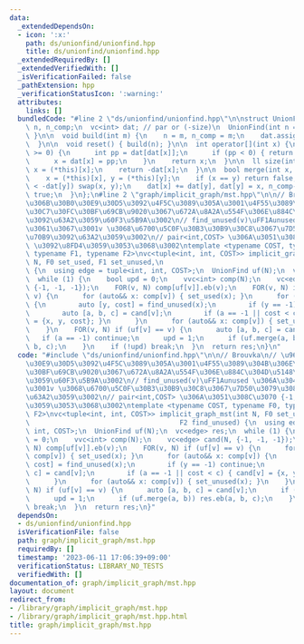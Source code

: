 ```yaml
---
data:
  _extendedDependsOn:
  - icon: ':x:'
    path: ds/unionfind/unionfind.hpp
    title: ds/unionfind/unionfind.hpp
  _extendedRequiredBy: []
  _extendedVerifiedWith: []
  _isVerificationFailed: false
  _pathExtension: hpp
  _verificationStatusIcon: ':warning:'
  attributes:
    links: []
  bundledCode: "#line 2 \"ds/unionfind/unionfind.hpp\"\n\nstruct UnionFind {\n  int\
    \ n, n_comp;\n  vc<int> dat; // par or (-size)\n  UnionFind(int n = 0) { build(n);\
    \ }\n\n  void build(int m) {\n    n = m, n_comp = m;\n    dat.assign(n, -1);\n\
    \  }\n\n  void reset() { build(n); }\n\n  int operator[](int x) {\n    while (dat[x]\
    \ >= 0) {\n      int pp = dat[dat[x]];\n      if (pp < 0) { return dat[x]; }\n\
    \      x = dat[x] = pp;\n    }\n    return x;\n  }\n\n  ll size(int x) {\n   \
    \ x = (*this)[x];\n    return -dat[x];\n  }\n\n  bool merge(int x, int y) {\n\
    \    x = (*this)[x], y = (*this)[y];\n    if (x == y) return false;\n    if (-dat[x]\
    \ < -dat[y]) swap(x, y);\n    dat[x] += dat[y], dat[y] = x, n_comp--;\n    return\
    \ true;\n  }\n};\n#line 2 \"graph/implicit_graph/mst.hpp\"\n\n// Brouvka\n// \u967D\
    \u306B\u30B0\u30E9\u30D5\u3092\u4F5C\u3089\u305A\u3001\u4F55\u3089\u304B\u306E\
    \u30C7\u30FC\u30BF\u69CB\u9020\u3067\u672A\u8A2A\u554F\u306E\u884C\u304D\u5148\
    \u3092\u63A2\u3059\u60F3\u5B9A\u3002\n// find_unused(v)\uFF1Aunused \u306A\u3046\
    \u3061\u3067\u3001v \u3068\u6700\u5C0F\u30B3\u30B9\u30C8\u3067\u7D50\u3079\u308B\
    \u70B9\u3092\u63A2\u3059\u3002\n// pair<int,COST> \u306A\u3051\u308C\u3070 {-1,*}\
    \ \u3092\u8FD4\u3059\u3053\u3068\u3002\ntemplate <typename COST, typename F0,\
    \ typename F1, typename F2>\nvc<tuple<int, int, COST>> implicit_graph_mst(int\
    \ N, F0 set_used, F1 set_unused,\n                                     F2 find_unused)\
    \ {\n  using edge = tuple<int, int, COST>;\n  UnionFind uf(N);\n  vc<edge> res;\n\
    \  while (1) {\n    bool upd = 0;\n    vvc<int> comp(N);\n    vc<edge> cand(N,\
    \ {-1, -1, -1});\n    FOR(v, N) comp[uf[v]].eb(v);\n    FOR(v, N) if (uf[v] ==\
    \ v) {\n      for (auto&& x: comp[v]) { set_used(x); }\n      for (auto&& x: comp[v])\
    \ {\n        auto [y, cost] = find_unused(x);\n        if (y == -1) continue;\n\
    \        auto [a, b, c] = cand[v];\n        if (a == -1 || cost < c) { cand[v]\
    \ = {x, y, cost}; }\n      }\n      for (auto&& x: comp[v]) { set_unused(x); }\n\
    \    }\n    FOR(v, N) if (uf[v] == v) {\n      auto [a, b, c] = cand[v];\n   \
    \   if (a == -1) continue;\n      upd = 1;\n      if (uf.merge(a, b)) res.eb(a,\
    \ b, c);\n    }\n    if (!upd) break;\n  }\n  return res;\n}\n"
  code: "#include \"ds/unionfind/unionfind.hpp\"\n\n// Brouvka\n// \u967D\u306B\u30B0\
    \u30E9\u30D5\u3092\u4F5C\u3089\u305A\u3001\u4F55\u3089\u304B\u306E\u30C7\u30FC\
    \u30BF\u69CB\u9020\u3067\u672A\u8A2A\u554F\u306E\u884C\u304D\u5148\u3092\u63A2\
    \u3059\u60F3\u5B9A\u3002\n// find_unused(v)\uFF1Aunused \u306A\u3046\u3061\u3067\
    \u3001v \u3068\u6700\u5C0F\u30B3\u30B9\u30C8\u3067\u7D50\u3079\u308B\u70B9\u3092\
    \u63A2\u3059\u3002\n// pair<int,COST> \u306A\u3051\u308C\u3070 {-1,*} \u3092\u8FD4\
    \u3059\u3053\u3068\u3002\ntemplate <typename COST, typename F0, typename F1, typename\
    \ F2>\nvc<tuple<int, int, COST>> implicit_graph_mst(int N, F0 set_used, F1 set_unused,\n\
    \                                     F2 find_unused) {\n  using edge = tuple<int,\
    \ int, COST>;\n  UnionFind uf(N);\n  vc<edge> res;\n  while (1) {\n    bool upd\
    \ = 0;\n    vvc<int> comp(N);\n    vc<edge> cand(N, {-1, -1, -1});\n    FOR(v,\
    \ N) comp[uf[v]].eb(v);\n    FOR(v, N) if (uf[v] == v) {\n      for (auto&& x:\
    \ comp[v]) { set_used(x); }\n      for (auto&& x: comp[v]) {\n        auto [y,\
    \ cost] = find_unused(x);\n        if (y == -1) continue;\n        auto [a, b,\
    \ c] = cand[v];\n        if (a == -1 || cost < c) { cand[v] = {x, y, cost}; }\n\
    \      }\n      for (auto&& x: comp[v]) { set_unused(x); }\n    }\n    FOR(v,\
    \ N) if (uf[v] == v) {\n      auto [a, b, c] = cand[v];\n      if (a == -1) continue;\n\
    \      upd = 1;\n      if (uf.merge(a, b)) res.eb(a, b, c);\n    }\n    if (!upd)\
    \ break;\n  }\n  return res;\n}"
  dependsOn:
  - ds/unionfind/unionfind.hpp
  isVerificationFile: false
  path: graph/implicit_graph/mst.hpp
  requiredBy: []
  timestamp: '2023-06-11 17:06:39+09:00'
  verificationStatus: LIBRARY_NO_TESTS
  verifiedWith: []
documentation_of: graph/implicit_graph/mst.hpp
layout: document
redirect_from:
- /library/graph/implicit_graph/mst.hpp
- /library/graph/implicit_graph/mst.hpp.html
title: graph/implicit_graph/mst.hpp
---
```

